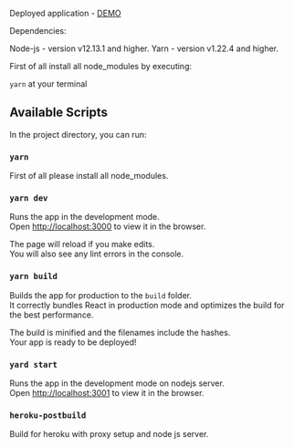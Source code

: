 Deployed application - [DEMO](https://ecommerce-pizza-frontend.herokuapp.com/)

Dependencies:

Node-js - version v12.13.1 and higher.
Yarn - version v1.22.4 and higher.

First of all install all node_modules by executing:

```yarn``` at your terminal

## Available Scripts

In the project directory, you can run:

### `yarn`

First of all please install all node_modules.

### `yarn dev`

Runs the app in the development mode.<br />
Open [http://localhost:3000](http://localhost:3000) to view it in the browser.

The page will reload if you make edits.<br />
You will also see any lint errors in the console.

### `yarn build`

Builds the app for production to the `build` folder.<br />
It correctly bundles React in production mode and optimizes the build for the best performance.

The build is minified and the filenames include the hashes.<br />
Your app is ready to be deployed!

### `yard start`

Runs the app in the development mode on nodejs server.<br />
Open [http://localhost:3001](http://localhost:3001) to view it in the browser.

### `heroku-postbuild`

Build for heroku with proxy setup and node js server.